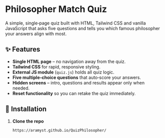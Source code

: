 # Philosopher Match Quiz

A simple, single‑page quiz built with HTML, Tailwind CSS and vanilla JavaScript that asks five questions and tells you which famous philosopher your answers align with most.

## ✨ Features

- **Single HTML page** – no navigation away from the quiz.  
- **Tailwind CSS** for rapid, responsive styling.  
- **External JS module** (`quiz.js`) holds all quiz logic.  
- **Five multiple‑choice questions** that auto‑score your answers.  
- **Hidden screens** – intro, questions and results appear only when needed.  
- **Reset functionality** so you can retake the quiz immediately.  

## 🚀 Installation

1. **Clone the repo**  
   ```bash
   https://aramyst.github.io/QuizPhilosopher/
